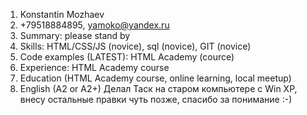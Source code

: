 1. Konstantin Mozhaev
2. +79518884895, yamoko@yandex.ru
3. Summary: please stand by
4. Skills: HTML/CSS/JS (novice), sql (novice), GIT (novice)
5. Code examples (LATEST): HTML Academy (cource)
6. Experience: HTML Academy course
7. Education (HTML Academy course, online learning, local meetup)
8. English (A2 or A2+)
Делал Таск на старом компьютере с Win XP, внесу остальные правки чуть позже, спасибо за пониманиe :-)
